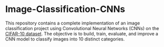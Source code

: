 # Image-Classification-CNNs
This repository contains a complete implementation of an image classification project using Convolutional Neural Networks (CNNs) on the [CIFAR-10 dataset](https://www.cs.toronto.edu/~kriz/cifar.html). The objective is to build, train, evaluate, and improve a CNN model to classify images into 10 distinct categories.
